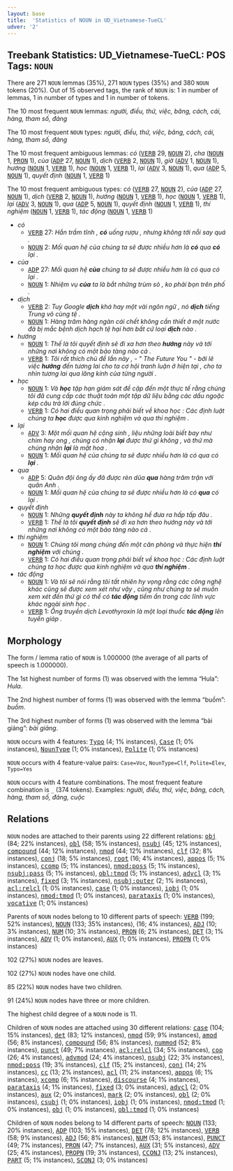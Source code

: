 ```yaml
---
layout: base
title:  'Statistics of NOUN in UD_Vietnamese-TueCL'
udver: '2'
---
```


## Treebank Statistics: UD_Vietnamese-TueCL: POS Tags: `NOUN`

There are 271 `NOUN` lemmas (35%), 271 `NOUN` types (35%) and 380 `NOUN` tokens (20%).
Out of 15 observed tags, the rank of `NOUN` is: 1 in number of lemmas, 1 in number of types and 1 in number of tokens.

The 10 most frequent `NOUN` lemmas: <em>người, điều, thứ, việc, băng, cách, cái, hàng, tham số, đảng</em>

The 10 most frequent `NOUN` types:  <em>người, điều, thứ, việc, băng, cách, cái, hàng, tham số, đảng</em>

The 10 most frequent ambiguous lemmas: <em>có</em> (<tt><a href="vi_tuecl-pos-VERB.html">VERB</a></tt> 29, <tt><a href="vi_tuecl-pos-NOUN.html">NOUN</a></tt> 2), <em>cha</em> (<tt><a href="vi_tuecl-pos-NOUN.html">NOUN</a></tt> 1, <tt><a href="vi_tuecl-pos-PRON.html">PRON</a></tt> 1), <em>của</em> (<tt><a href="vi_tuecl-pos-ADP.html">ADP</a></tt> 27, <tt><a href="vi_tuecl-pos-NOUN.html">NOUN</a></tt> 1), <em>dịch</em> (<tt><a href="vi_tuecl-pos-VERB.html">VERB</a></tt> 2, <tt><a href="vi_tuecl-pos-NOUN.html">NOUN</a></tt> 1), <em>giờ</em> (<tt><a href="vi_tuecl-pos-ADV.html">ADV</a></tt> 1, <tt><a href="vi_tuecl-pos-NOUN.html">NOUN</a></tt> 1), <em>hướng</em> (<tt><a href="vi_tuecl-pos-NOUN.html">NOUN</a></tt> 1, <tt><a href="vi_tuecl-pos-VERB.html">VERB</a></tt> 1), <em>học</em> (<tt><a href="vi_tuecl-pos-NOUN.html">NOUN</a></tt> 1, <tt><a href="vi_tuecl-pos-VERB.html">VERB</a></tt> 1), <em>lại</em> (<tt><a href="vi_tuecl-pos-ADV.html">ADV</a></tt> 3, <tt><a href="vi_tuecl-pos-NOUN.html">NOUN</a></tt> 1), <em>qua</em> (<tt><a href="vi_tuecl-pos-ADP.html">ADP</a></tt> 5, <tt><a href="vi_tuecl-pos-NOUN.html">NOUN</a></tt> 1), <em>quyết định</em> (<tt><a href="vi_tuecl-pos-NOUN.html">NOUN</a></tt> 1, <tt><a href="vi_tuecl-pos-VERB.html">VERB</a></tt> 1)

The 10 most frequent ambiguous types:  <em>có</em> (<tt><a href="vi_tuecl-pos-VERB.html">VERB</a></tt> 27, <tt><a href="vi_tuecl-pos-NOUN.html">NOUN</a></tt> 2), <em>của</em> (<tt><a href="vi_tuecl-pos-ADP.html">ADP</a></tt> 27, <tt><a href="vi_tuecl-pos-NOUN.html">NOUN</a></tt> 1), <em>dịch</em> (<tt><a href="vi_tuecl-pos-VERB.html">VERB</a></tt> 2, <tt><a href="vi_tuecl-pos-NOUN.html">NOUN</a></tt> 1), <em>hướng</em> (<tt><a href="vi_tuecl-pos-NOUN.html">NOUN</a></tt> 1, <tt><a href="vi_tuecl-pos-VERB.html">VERB</a></tt> 1), <em>học</em> (<tt><a href="vi_tuecl-pos-NOUN.html">NOUN</a></tt> 1, <tt><a href="vi_tuecl-pos-VERB.html">VERB</a></tt> 1), <em>lại</em> (<tt><a href="vi_tuecl-pos-ADV.html">ADV</a></tt> 3, <tt><a href="vi_tuecl-pos-NOUN.html">NOUN</a></tt> 1), <em>qua</em> (<tt><a href="vi_tuecl-pos-ADP.html">ADP</a></tt> 5, <tt><a href="vi_tuecl-pos-NOUN.html">NOUN</a></tt> 1), <em>quyết định</em> (<tt><a href="vi_tuecl-pos-NOUN.html">NOUN</a></tt> 1, <tt><a href="vi_tuecl-pos-VERB.html">VERB</a></tt> 1), <em>thí nghiệm</em> (<tt><a href="vi_tuecl-pos-NOUN.html">NOUN</a></tt> 1, <tt><a href="vi_tuecl-pos-VERB.html">VERB</a></tt> 1), <em>tác động</em> (<tt><a href="vi_tuecl-pos-NOUN.html">NOUN</a></tt> 1, <tt><a href="vi_tuecl-pos-VERB.html">VERB</a></tt> 1)


* <em>có</em>
  * <tt><a href="vi_tuecl-pos-VERB.html">VERB</a></tt> 27: <em>Hắn trầm tĩnh , <b>có</b> uống rượu , nhưng không tới nỗi say quá .</em>
  * <tt><a href="vi_tuecl-pos-NOUN.html">NOUN</a></tt> 2: <em>Mối quan hệ của chúng ta sẽ được nhiều hơn là <b>có</b> qua <b>có</b> lại .</em>
* <em>của</em>
  * <tt><a href="vi_tuecl-pos-ADP.html">ADP</a></tt> 27: <em>Mối quan hệ <b>của</b> chúng ta sẽ được nhiều hơn là có qua có lại .</em>
  * <tt><a href="vi_tuecl-pos-NOUN.html">NOUN</a></tt> 1: <em>Nhiệm vụ <b>của</b> ta là bắt những trùm sò , ko phải bọn trên phố .</em>
* <em>dịch</em>
  * <tt><a href="vi_tuecl-pos-VERB.html">VERB</a></tt> 2: <em>Tuy Google <b>dịch</b> khá hay một vài ngôn ngữ , nó <b>dịch</b> tiếng Trung vô cùng tệ .</em>
  * <tt><a href="vi_tuecl-pos-NOUN.html">NOUN</a></tt> 1: <em>Hàng trăm hàng ngàn cái chết không cần thiết ở một nước đã bị mắc bệnh dịch hạch tệ hại hơn bất cứ loại <b>dịch</b> nào .</em>
* <em>hướng</em>
  * <tt><a href="vi_tuecl-pos-NOUN.html">NOUN</a></tt> 1: <em>Thế là tôi quyết định sẽ đi xa hơn theo <b>hướng</b> này và tới những nơi không có một bảo tàng nào cả .</em>
  * <tt><a href="vi_tuecl-pos-VERB.html">VERB</a></tt> 1: <em>Tôi rất thích chủ đề lần này , - " The Future You " - bởi lẽ việc <b>hướng</b> đến tương lai cho ta cơ hội tranh luận ở hiện tại , cho ta nhìn tương lai qua lăng kính của từng người .</em>
* <em>học</em>
  * <tt><a href="vi_tuecl-pos-NOUN.html">NOUN</a></tt> 1: <em>Và <b>học</b> tập hạn giám sát đề cập đến một thực tế rằng chúng tôi đã cung cấp các thuật toán một tập dữ liệu bằng các dấu ngoặc kép câu trả lời đúng chức .</em>
  * <tt><a href="vi_tuecl-pos-VERB.html">VERB</a></tt> 1: <em>Có hai điều quan trọng phải biết về khoa học : Các định luật chúng ta <b>học</b> được qua kinh nghiệm và qua thí nghiệm .</em>
* <em>lại</em>
  * <tt><a href="vi_tuecl-pos-ADV.html">ADV</a></tt> 3: <em>Một mối quan hệ cộng sinh , liệu những loài biết bay như chim hay ong , chúng có nhận <b>lại</b> được thứ gì không , và thứ mà chúng nhận <b>lại</b> là mật hoa .</em>
  * <tt><a href="vi_tuecl-pos-NOUN.html">NOUN</a></tt> 1: <em>Mối quan hệ của chúng ta sẽ được nhiều hơn là có qua có <b>lại</b> .</em>
* <em>qua</em>
  * <tt><a href="vi_tuecl-pos-ADP.html">ADP</a></tt> 5: <em>Quân đội ông ấy đã được rèn dũa <b>qua</b> hàng trăm trận với quân Anh .</em>
  * <tt><a href="vi_tuecl-pos-NOUN.html">NOUN</a></tt> 1: <em>Mối quan hệ của chúng ta sẽ được nhiều hơn là có <b>qua</b> có lại .</em>
* <em>quyết định</em>
  * <tt><a href="vi_tuecl-pos-NOUN.html">NOUN</a></tt> 1: <em>Những <b>quyết định</b> này ta không hề đưa ra hấp tấp đâu .</em>
  * <tt><a href="vi_tuecl-pos-VERB.html">VERB</a></tt> 1: <em>Thế là tôi <b>quyết định</b> sẽ đi xa hơn theo hướng này và tới những nơi không có một bảo tàng nào cả .</em>
* <em>thí nghiệm</em>
  * <tt><a href="vi_tuecl-pos-NOUN.html">NOUN</a></tt> 1: <em>Chúng tôi mang chúng đến một căn phòng và thực hiện <b>thí nghiệm</b> với chúng .</em>
  * <tt><a href="vi_tuecl-pos-VERB.html">VERB</a></tt> 1: <em>Có hai điều quan trọng phải biết về khoa học : Các định luật chúng ta học được qua kinh nghiệm và qua <b>thí nghiệm</b> .</em>
* <em>tác động</em>
  * <tt><a href="vi_tuecl-pos-NOUN.html">NOUN</a></tt> 1: <em>Và tôi sẽ nói rằng tôi tất nhiên hy vọng rằng các công nghệ khác cũng sẽ được xem xét như vậy , cũng như chúng ta sẽ muốn xem xét đến thứ gì có thể có <b>tác động</b> tiềm ẩn trong các lĩnh vực khác ngoài sinh học .</em>
  * <tt><a href="vi_tuecl-pos-VERB.html">VERB</a></tt> 1: <em>Ống truyền dịch Levothyroxin là một loại thuốc <b>tác động</b> lên tuyến giáp .</em>

## Morphology

The form / lemma ratio of `NOUN` is 1.000000 (the average of all parts of speech is 1.000000).

The 1st highest number of forms (1) was observed with the lemma “Hula”: <em>Hula</em>.

The 2nd highest number of forms (1) was observed with the lemma “buồm”: <em>buồm</em>.

The 3rd highest number of forms (1) was observed with the lemma “bài giảng”: <em>bài giảng</em>.

`NOUN` occurs with 4 features: <tt><a href="vi_tuecl-feat-Typo.html">Typo</a></tt> (4; 1% instances), <tt><a href="vi_tuecl-feat-Case.html">Case</a></tt> (1; 0% instances), <tt><a href="vi_tuecl-feat-NounType.html">NounType</a></tt> (1; 0% instances), <tt><a href="vi_tuecl-feat-Polite.html">Polite</a></tt> (1; 0% instances)

`NOUN` occurs with 4 feature-value pairs: `Case=Voc`, `NounType=Clf`, `Polite=Elev`, `Typo=Yes`

`NOUN` occurs with 4 feature combinations.
The most frequent feature combination is `_` (374 tokens).
Examples: <em>người, điều, thứ, việc, băng, cách, hàng, tham số, đảng, cuộc</em>


## Relations

`NOUN` nodes are attached to their parents using 22 different relations: <tt><a href="vi_tuecl-dep-obj.html">obj</a></tt> (84; 22% instances), <tt><a href="vi_tuecl-dep-obl.html">obl</a></tt> (58; 15% instances), <tt><a href="vi_tuecl-dep-nsubj.html">nsubj</a></tt> (45; 12% instances), <tt><a href="vi_tuecl-dep-compound.html">compound</a></tt> (44; 12% instances), <tt><a href="vi_tuecl-dep-nmod.html">nmod</a></tt> (44; 12% instances), <tt><a href="vi_tuecl-dep-clf.html">clf</a></tt> (32; 8% instances), <tt><a href="vi_tuecl-dep-conj.html">conj</a></tt> (18; 5% instances), <tt><a href="vi_tuecl-dep-root.html">root</a></tt> (16; 4% instances), <tt><a href="vi_tuecl-dep-appos.html">appos</a></tt> (5; 1% instances), <tt><a href="vi_tuecl-dep-ccomp.html">ccomp</a></tt> (5; 1% instances), <tt><a href="vi_tuecl-dep-nmod-poss.html">nmod:poss</a></tt> (5; 1% instances), <tt><a href="vi_tuecl-dep-nsubj-pass.html">nsubj:pass</a></tt> (5; 1% instances), <tt><a href="vi_tuecl-dep-obl-tmod.html">obl:tmod</a></tt> (5; 1% instances), <tt><a href="vi_tuecl-dep-advcl.html">advcl</a></tt> (3; 1% instances), <tt><a href="vi_tuecl-dep-fixed.html">fixed</a></tt> (3; 1% instances), <tt><a href="vi_tuecl-dep-nsubj-outer.html">nsubj:outer</a></tt> (2; 1% instances), <tt><a href="vi_tuecl-dep-acl-relcl.html">acl:relcl</a></tt> (1; 0% instances), <tt><a href="vi_tuecl-dep-case.html">case</a></tt> (1; 0% instances), <tt><a href="vi_tuecl-dep-iobj.html">iobj</a></tt> (1; 0% instances), <tt><a href="vi_tuecl-dep-nmod-tmod.html">nmod:tmod</a></tt> (1; 0% instances), <tt><a href="vi_tuecl-dep-parataxis.html">parataxis</a></tt> (1; 0% instances), <tt><a href="vi_tuecl-dep-vocative.html">vocative</a></tt> (1; 0% instances)

Parents of `NOUN` nodes belong to 10 different parts of speech: <tt><a href="vi_tuecl-pos-VERB.html">VERB</a></tt> (199; 52% instances), <tt><a href="vi_tuecl-pos-NOUN.html">NOUN</a></tt> (133; 35% instances),  (16; 4% instances), <tt><a href="vi_tuecl-pos-ADJ.html">ADJ</a></tt> (10; 3% instances), <tt><a href="vi_tuecl-pos-NUM.html">NUM</a></tt> (10; 3% instances), <tt><a href="vi_tuecl-pos-PRON.html">PRON</a></tt> (6; 2% instances), <tt><a href="vi_tuecl-pos-DET.html">DET</a></tt> (3; 1% instances), <tt><a href="vi_tuecl-pos-ADV.html">ADV</a></tt> (1; 0% instances), <tt><a href="vi_tuecl-pos-AUX.html">AUX</a></tt> (1; 0% instances), <tt><a href="vi_tuecl-pos-PROPN.html">PROPN</a></tt> (1; 0% instances)

102 (27%) `NOUN` nodes are leaves.

102 (27%) `NOUN` nodes have one child.

85 (22%) `NOUN` nodes have two children.

91 (24%) `NOUN` nodes have three or more children.

The highest child degree of a `NOUN` node is 11.

Children of `NOUN` nodes are attached using 30 different relations: <tt><a href="vi_tuecl-dep-case.html">case</a></tt> (104; 15% instances), <tt><a href="vi_tuecl-dep-det.html">det</a></tt> (83; 12% instances), <tt><a href="vi_tuecl-dep-nmod.html">nmod</a></tt> (59; 9% instances), <tt><a href="vi_tuecl-dep-amod.html">amod</a></tt> (56; 8% instances), <tt><a href="vi_tuecl-dep-compound.html">compound</a></tt> (56; 8% instances), <tt><a href="vi_tuecl-dep-nummod.html">nummod</a></tt> (52; 8% instances), <tt><a href="vi_tuecl-dep-punct.html">punct</a></tt> (49; 7% instances), <tt><a href="vi_tuecl-dep-acl-relcl.html">acl:relcl</a></tt> (34; 5% instances), <tt><a href="vi_tuecl-dep-cop.html">cop</a></tt> (26; 4% instances), <tt><a href="vi_tuecl-dep-advmod.html">advmod</a></tt> (24; 4% instances), <tt><a href="vi_tuecl-dep-nsubj.html">nsubj</a></tt> (22; 3% instances), <tt><a href="vi_tuecl-dep-nmod-poss.html">nmod:poss</a></tt> (19; 3% instances), <tt><a href="vi_tuecl-dep-clf.html">clf</a></tt> (15; 2% instances), <tt><a href="vi_tuecl-dep-conj.html">conj</a></tt> (14; 2% instances), <tt><a href="vi_tuecl-dep-cc.html">cc</a></tt> (13; 2% instances), <tt><a href="vi_tuecl-dep-acl.html">acl</a></tt> (11; 2% instances), <tt><a href="vi_tuecl-dep-appos.html">appos</a></tt> (6; 1% instances), <tt><a href="vi_tuecl-dep-xcomp.html">xcomp</a></tt> (6; 1% instances), <tt><a href="vi_tuecl-dep-discourse.html">discourse</a></tt> (4; 1% instances), <tt><a href="vi_tuecl-dep-parataxis.html">parataxis</a></tt> (4; 1% instances), <tt><a href="vi_tuecl-dep-fixed.html">fixed</a></tt> (3; 0% instances), <tt><a href="vi_tuecl-dep-advcl.html">advcl</a></tt> (2; 0% instances), <tt><a href="vi_tuecl-dep-aux.html">aux</a></tt> (2; 0% instances), <tt><a href="vi_tuecl-dep-mark.html">mark</a></tt> (2; 0% instances), <tt><a href="vi_tuecl-dep-obl.html">obl</a></tt> (2; 0% instances), <tt><a href="vi_tuecl-dep-csubj.html">csubj</a></tt> (1; 0% instances), <tt><a href="vi_tuecl-dep-iobj.html">iobj</a></tt> (1; 0% instances), <tt><a href="vi_tuecl-dep-nmod-tmod.html">nmod:tmod</a></tt> (1; 0% instances), <tt><a href="vi_tuecl-dep-obj.html">obj</a></tt> (1; 0% instances), <tt><a href="vi_tuecl-dep-obl-tmod.html">obl:tmod</a></tt> (1; 0% instances)

Children of `NOUN` nodes belong to 14 different parts of speech: <tt><a href="vi_tuecl-pos-NOUN.html">NOUN</a></tt> (133; 20% instances), <tt><a href="vi_tuecl-pos-ADP.html">ADP</a></tt> (103; 15% instances), <tt><a href="vi_tuecl-pos-DET.html">DET</a></tt> (78; 12% instances), <tt><a href="vi_tuecl-pos-VERB.html">VERB</a></tt> (58; 9% instances), <tt><a href="vi_tuecl-pos-ADJ.html">ADJ</a></tt> (56; 8% instances), <tt><a href="vi_tuecl-pos-NUM.html">NUM</a></tt> (53; 8% instances), <tt><a href="vi_tuecl-pos-PUNCT.html">PUNCT</a></tt> (49; 7% instances), <tt><a href="vi_tuecl-pos-PRON.html">PRON</a></tt> (47; 7% instances), <tt><a href="vi_tuecl-pos-AUX.html">AUX</a></tt> (31; 5% instances), <tt><a href="vi_tuecl-pos-ADV.html">ADV</a></tt> (25; 4% instances), <tt><a href="vi_tuecl-pos-PROPN.html">PROPN</a></tt> (19; 3% instances), <tt><a href="vi_tuecl-pos-CCONJ.html">CCONJ</a></tt> (13; 2% instances), <tt><a href="vi_tuecl-pos-PART.html">PART</a></tt> (5; 1% instances), <tt><a href="vi_tuecl-pos-SCONJ.html">SCONJ</a></tt> (3; 0% instances)

